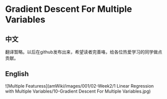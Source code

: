 # Gradient Descent For Multiple Variables
## 中文
翻译暂略。以后在github发布出来，希望读者完善咯，给各位热爱学习的同学做点贡献。
## English
![Multiple Featuress](amWiki/images/001/02-Week2/1 Linear Regression with Multiple Variables/10-Gradient Descent For Multiple Variables.jpg)

